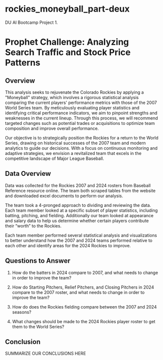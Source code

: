 # rockies_moneyball_part-deux
DU AI Bootcamp Project 1. 
# Prophet Challenge: Analyzing Search Traffic and Stock Price Patterns

## Overview

This analysis seeks to rejuvenate the Colorado Rockies by applying a "Moneyball" strategy, which involves a rigorous statistical analysis comparing the current players' performance metrics with those of the 2007 World Series team. By meticulously evaluating player statistics and identifying critical performance indicators, we aim to pinpoint strengths and weaknesses in the current lineup. Through this process, we will recommend targeted changes such as potential trades or acquisitions to optimize team composition and improve overall performance. 

Our objective is to strategically position the Rockies for a return to the World Series, drawing on historical successes of the 2007 team and modern analytics to guide our decisions. With a focus on continuous monitoring and adaptive strategies, we envision a revitalized team that excels in the competitive landscape of Major League Baseball.


## Data Overview

Data was collected for the Rockies 2007 and 2024 rosters from Baseball Reference resource online. The team both scraped tables from the website and downloaded excel documents to perform our analysis. 

The team took a 4-pronged approach to dividing and reviewing the data. Each team member looked at a specific subset of player statistics, including batting, pitching, and fielding. Additionally our team looked at appearance and salary data to help us determine whether certain players contribute their “worth”  to the Rockies. 

Each team member performed several statistical analysis and visualizations to better understand how the 2007 and 2024 teams performed relative to each other and identify areas for the 2024 Rockies to improve. 

## Questions to Answer

1. How do the batters in 2024 compare to 2007, and what needs to change in order to improve the team?

2. How do Starting Pitchers, Relief Pitchers, and Closing Pitchers in 2024 compare to the 2007 roster, and what needs to change in order to improve the team?

3. How do does the Rockies fielding compare between the 2007 and 2024 seasons?

4. What changes should be made to the 2024 Rockies player roster to get them to the World Series?


## Conclusion

SUMMARIZE OUR CONCLUSIONS HERE

